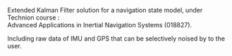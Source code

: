 Extended Kalman Filter solution for a navigation state model,
under Technion course : \
Advanced Applications in Inertial Navigation Systems (018827).

Including raw data of IMU and GPS that can be selectively noised by to the user.
